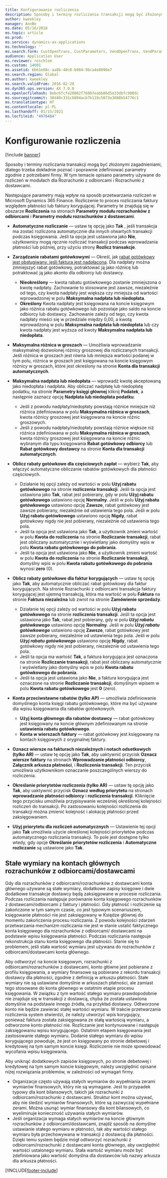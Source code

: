 ```yaml
---
title: Konfigurowanie rozliczenia
description: Sposoby i terminy rozliczania transakcji mogą być złożonymi zagadnieniami, dlatego trzeba dokładnie poznać i poprawnie zdefiniować parametry zgodnie z potrzebami firmy. W tym temacie opisano parametry używane do rozliczeń w modułach dla Rozrachunki z odbiorcami i Rozrachunki z dostawcami.
author: kweekley
manager: AnnBe
ms.date: 05/16/2018
ms.topic: article
ms.prod: ''
ms.service: dynamics-ax-applications
ms.technology: ''
ms.search.form: CustOpenTrans, CustParameters, VendOpenTrans, VendParameters
audience: Application User
ms.reviewer: roschlom
ms.custom: 14601
ms.assetid: 6b61e08c-aa8b-40c0-b904-9bca4e8096e7
ms.search.region: Global
ms.author: kweekley
ms.search.validFrom: 2016-02-28
ms.dyn365.ops.version: AX 7.0.0
ms.openlocfilehash: 0ebc6fcfe20082f76007eabb86d5e33dbfc900dc
ms.sourcegitcommit: 38d40c331c8894acb7b119c5073e3088b54776c1
ms.translationtype: HT
ms.contentlocale: pl-PL
ms.lasthandoff: 01/15/2021
ms.locfileid: "4976464"
---
```

# <a name="configure-settlement"></a>Konfigurowanie rozliczenia

[!include [banner](../includes/banner.md)]

Sposoby i terminy rozliczania transakcji mogą być złożonymi zagadnieniami, dlatego trzeba dokładnie poznać i poprawnie zdefiniować parametry zgodnie z potrzebami firmy. W tym temacie opisano parametry używane do rozliczeń w modułach dla Rozrachunki z odbiorcami i Rozrachunki z dostawcami. 

Następujące parametry mają wpływ na sposób przetwarzania rozliczeń w Microsoft Dynamics 365 Finance. Rozliczenie to proces rozliczania faktury względem płatności lub faktury korygującej. Parametry te znajdują się w obszarze **Rozliczenia** na stronach **Parametry modułu rozrachunków z odbiorcami** i **Parametry modułu rozrachunków z dostawcami**.

- **Automatyczne rozliczanie** — ustaw tę opcję jako **Tak** , jeśli transakcja ma zostać rozliczona automatycznie dla innych otwartych transakcji podczas księgowania. Jeśli ta opcja jest ustawiona jako **Nie**, użytkownicy mogą ręcznie rozliczać transakcji podczas wprowadzania płatności lub później, przy użyciu strony **Rozlicz transakcje**.
- **Zarządzanie rabatami gotówkowymi** — Określ, jak [rabat gotówkowy jest obsługiwany, jeśli faktura jest nadpłacona](cash-discount-handling-overpayments.md). Dla nadpłaty można zmniejszyć rabat gotówkowy, potraktować ją jako różnicę lub potraktować ją jako akonto dla odbiorcy lub dostawcy.
  -   **Nieokreślony** — kwota rabatu gotówkowego zostanie zmniejszona o kwotę nadpłaty. Zachowanie to stosowane jest zawsze, niezależnie od tego, czy kwota nadpłaty jest większa czy mniejsza od wartości wprowadzonej w polu **Maksymalna nadpłata lub niedopłata**.
  -   **Określony** Kwota nadpłaty jest księgowana na koncie księgowym jako różnica rabatu gotówkowego lub pozostaje jako saldo na koncie odbiorcy lub dostawcy. Zachowanie zależy od tego, czy kwota nadpłaty mieści się w przedziale między 0,00, a kwotą wprowadzoną w polu **Maksymalna nadpłata lub niedopłata** lub czy kwota nadpłaty jest wyższa od kwoty **Maksymalna nadpłata lub niedopłata**.
- **Maksymalna różnica w groszach** — Umożliwia wprowadzanie maksymalnej dozwolonej różnicy groszowej dla rozliczanych transakcji. Jeśli różnica w groszach jest równa lub mniejsza wartości podanej w tym polu, różnica w groszach jest księgowana na koncie księgowym różnicy w groszach, które jest określony na stronie **Konta dla transakcji automatycznych**.
- **Maksymalna nadpłata lub niedopłata** — wprowadź kwotę akceptowaną jako niedopłata i nadpłata. Aby obliczać nadpłatę lub niedopłatę podatku, na stronie **Parametry księgi głównej** kliknij **Podatek**, a następnie zaznacz opcję **Nadpłata lub niedopłata podatku**.
  -   Jeśli z powodu nadpłaty/niedopłaty powstają różnice mniejsze niż różnica zdefiniowana w polu **Maksymalna różnica w groszach**, kwota różnicy groszowej jest księgowana na koncie różnic groszowych.
  -   Jeśli z powodu nadpłaty/niedopłaty powstają różnice większe niż różnica zdefiniowana w polu **Maksymalna różnica w groszach**, kwota różnicy groszowej jest księgowana na koncie różnic wybranym dla typu księgowania **Rabat gotówkowy odbiorcy** lub **Rabat gotówkowy dostawcy** na stronie **Konta dla transakcji automatycznych**.
- **Oblicz rabaty gotówkowe dla częściowych zapłat** — wybierz **Tak**, aby włączyć automatyczne obliczanie rabatów gotówkowych dla płatności częściowych.
  -   Działanie tej opcji zależy od wartości w polu **Użyj rabatu gotówkowego** na stronie **rozliczenia transakcji**. Jeśli ta opcja jest ustawiona jako **Tak**, rabat jest pobierany, gdy w polu **Użyj rabatu gotówkowego** ustawiono opcję **Normalny**. Jeśli w polu **Użyj rabatu gotówkowego** ustawiono opcję **Zawsze**, rabat gotówkowy jest zawsze pobierany, niezależnie od ustawienia tego pola. Jeśli w polu **Użyj rabatu gotówkowego** ustawiono opcję **Nigdy**, rabat gotówkowy nigdy nie jest pobierany, niezależnie od ustawienia tego pola.
  -   Jeśli ta opcja jest ustawiona jako **Tak**, a użytkownik zmieni wartość w polu **Kwota do rozliczenia** na stronie **Rozliczanie transakcji**, rabat jest obliczany automatycznie i wyświetlany jako domyślny wpis w polu **Kwota rabatu gotówkowego do pobrania**.
  -   Jeśli ta opcja jest ustawiona jako **Nie**, a użytkownik zmieni wartość w polu **Kwota do rozliczenia** na stronie **Rozliczanie transakcji**, domyślny wpis w polu **Kwota rabatu gotówkowego do pobrania** wynosi **zero** (0).
- **Oblicz rabaty gotówkowe dla faktur korygujących** — ustaw tę opcję jako **Tak**, aby automatycznie obliczać rabat gotówkowy dla faktur korygujących. Na stronie Rozrachunki z odbiorcami transakcja faktury korygującej jest ujemną transakcją, która ma wartość w polu **Faktura** na stronie **Faktura niezależna** lub zwrot na stronie **Zamówienie sprzedaży**.
  - Działanie tej opcji zależy od wartości w polu <strong>Użyj rabatu gotówkowego</strong> na stronie <strong>rozliczenia transakcji</strong>. Jeśli ta opcja jest ustawiona jako <strong>Tak</strong>, rabat jest pobierany, gdy w polu *<strong><em>Użyj rabatu gotówkowego</em></strong>* ustawiono opcję <strong>Normalny</strong>. Jeśli w polu *<strong><em>Użyj rabatu gotówkowego</em></strong>* ustawiono opcję <strong>Zawsze</strong>, rabat gotówkowy jest zawsze pobierany, niezależnie od ustawienia tego pola. Jeśli w polu *<strong><em>Użyj rabatu gotówkowego</em></strong>* ustawiono opcję <strong>Nigdy</strong>, rabat gotówkowy nigdy nie jest pobierany, niezależnie od ustawienia tego pola.
  - Jeśli ta opcja ma wartość **Tak**, a faktura korygująca jest oznaczona na stronie **Rozliczanie transakcji**, rabat jest obliczany automatycznie i wyświetlany jako domyślny wpis w polu **Kwota rabatu gotówkowego do pobrania**.
  - Jeśli ta opcja jest ustawiona jako **Nie**, a faktura korygująca jest oznaczone na stronie **Rozliczanie transakcji**, domyślnym wpisem w polu **Kwota rabatu gotówkowego** jest **0** (zero).

- **Konta przeciwstawne rabatów (tylko AP)** — umożliwia zdefiniowanie domyślnego konta księgi rabatu gotówkowego, które ma być używane dla wpisu księgowania dla rabatów gotówkowych.
  -   **Użyj konta głównego dla rabatów dostawcy** — rabat gotówkowy jest księgowany na koncie głównym zdefiniowanym na stronie **ustawienia rabatu gotówkowego**.
  -   **Konta w wierszach faktury** — rabat gotówkowy jest księgowany na kontach księgowych z oryginalnej faktury.
- **Oznacz wiersze na fakturach niezależnych i notach odsetkowych (tylko AR)** — ustaw tę opcję jako **Tak**, aby uaktywnić przycisk **Oznacz wiersze faktury** na stronach **Wprowadzanie płatności odbiorcy**, **Załącznik arkusza płatności**, i **Rozliczenia transakcji**. Ten przycisk umożliwia użytkownikom oznaczanie poszczególnych wierszy do rozliczenia.
- **Określanie priorytetów rozliczenia (tylko AR)** — ustaw tę opcję jako **Tak**, aby uaktywnić przycisk **Oznacz według priorytetu** na stronach **wprowadzanie płatności odbiorcy** i **rozliczenia transakcji**. Kliknięcie tego przycisku umożliwia przypisywanie wcześniej określonej kolejności rozliczeń do transakcji.  Po zastosowaniu kolejności rozliczenia do transakcji można zmienić kolejność i alokację płatności przed zaksięgowaniem.
- **Użyj priorytetu dla rozliczeń automatycznych** — Ustawienie tej opcji jako **Tak** umożliwia użycie określonej kolejności priorytetów podczas automatycznego rozliczania transakcji. To pole jest dostępne tylko wtedy, gdy opcje **Określanie priorytetów rozliczenia** i **Automatyczne rozliczanie** są ustawione jako **Tak**.

## <a name="fixed-dimensions-on-accounts-receivableaccounts-payable-main-accounts"></a>Stałe wymiary na kontach głównych rozrachunków z odbiorcami/dostawcami

Gdy dla rozrachunków z odbiorcami/rozrachunków z dostawcami konta głównego używane są stałe wymiary, dodatkowe zapisy księgowe i dwie dodatkowe transakcje dostawcy będą zaksięgowane w procesie rozliczania. Podczas rozliczania następuje porównanie konta księgowego rozrachunków z dostawcami/odbiorcami z faktury i płatności.  Gdy płatność i rozliczenie są zakończone w tym samym czasie, co jest typowym scenariuszem, księgowanie płatności nie jest zaksięgowany w Księdze głównej do momentu zakończenia procesu rozliczania. Z powodu kolejności zdarzeń przetwarzania mechanizm rozliczania nie jest w stanie ustalić faktycznego konta księgowego dla rozrachunków z odbiorcami/ dostawcami na podstawie wpisu księgowania płatności. Podczas rozliczania następuje rekonstrukcja stanu konta księgowego dla płatności. Stanie się to problemem, jeśli stała wartość wymiaru jest używana do rozrachunków z odbiorcami/dostawcami konta głównego.

Aby odtworzyć na koncie księgowym, rozrachunki z odbiorcami/rozrachunków z dostawcami, konto główne jest pobierane z profilu księgowania, a wymiary finansowe są pobierane z rekordu transakcji dostawcy dla płatności, zgodnie z definicją w arkuszu płatności. Stałe wymiary nie są ustawiane domyślnie w arkuszach płatności, ale zamiast tego stosowane do konta głównego w ostatnim etapie procesu księgowania. W związku z tym wartość stałego wymiaru prawdopodobnie nie znajduje się w transakcji z dostawcą, chyba że została ustawiona domyślnie na podstawie innego źródła, na przykład dostawcy. Odtworzone konto nie będzie zawierać stałej wartości wymiaru. W trakcie przetwarzania rozliczenia system stwierdzi, że należy utworzyć wpis korygujący, ponieważ faktura została zaksięgowana ze stałą wartością wymiaru, a odtworzone konto płatności nie.  Rozliczanie jest kontynuowane i następuje zaksięgowaniu wpisu korygującego. Ostatnim etapem księgowania jest zastosowanie stałego wymiaru. Dodanie stałego wymiaru do wpisu korygującego powoduje, że jest on księgowany po stronie debetowej i kredytowej na tym samym koncie księgi. Rozliczenie nie może spowodować wycofania wpisu księgowania.

Aby uniknąć dodatkowych zapisów księgowych, po stronie debetowej i kredytowej na tym samym koncie księgowym, należy uwzględnić opisane niżej rozwiązania problemów, w zależności od wymagań firmy. 

-   Organizacje często używają stałych wymiarów do wypełniania zerami wymiarów finansowych, który nie są wymagane. Jest to przypadek typowy dla kont bilansowych, takich jak rozrachunki z odbiorcami/rozrachunki z dostawcami. Struktur kont można używać, aby nie śledzić wymiarów finansowych, które są zazwyczaj wypełniane zerami.  Można usunąć wymiar finansowy dla kont bilansowych, co wyeliminuje konieczność używania stałych wymiarów.
-   Jeśli organizacja wymaga stałych wymiarów na koncie głównym rozrachunków z odbiorcami/dostawcami, znajdź sposób na domyślne ustawianie stałego wymiaru w płatności, tak aby wartości stałego wymiaru była przechowywana w transakcji z dostawcą dla płatności. Dzięki temu system będzie mógł odtworzyć rozrachunki z odbiorcami/rozrachunki z dostawcami konta głównego, aby uwzględnić wartości ustalonego wymiaru. Stała wartość wymiaru może być zdefiniowana jako wartość domyślna dla dostawców lub nazwy arkusza dla arkusza płatności.


[!INCLUDE[footer-include](../../includes/footer-banner.md)]